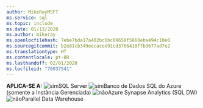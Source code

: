 ```yaml
---
author: MikeRayMSFT
ms.service: sql
ms.topic: include
ms.date: 01/13/2020
ms.author: mikeray
ms.openlocfilehash: 7ebe7bda17a402bc6bc89658f5660eba494c10e0
ms.sourcegitcommit: b2e81cb349eecacee91cd3766410ffb3677ad7e2
ms.translationtype: HT
ms.contentlocale: pt-BR
ms.lasthandoff: 02/01/2020
ms.locfileid: "76037541"
---
```

<Token>**APLICA-SE A:** ![sim](media/yes.png)SQL Server ![sim](media/yes.png)Banco de Dados SQL do Azure (somente a Instância Gerenciada) ![não](media/no.png)Azure Synapse Analytics (SQL DW) ![não](media/no.png)Parallel Data Warehouse </Token>

